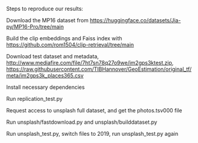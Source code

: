 Steps to reproduce our results:

Download the MP16 dataset from https://huggingface.co/datasets/Jia-py/MP16-Pro/tree/main

Build the clip embeddings and Faiss index with https://github.com/rom1504/clip-retrieval/tree/main 

Download test dataset and metadata, http://www.mediafire.com/file/7ht7sn78q27o9we/im2gps3ktest.zip, https://raw.githubusercontent.com/TIBHannover/GeoEstimation/original_tf/meta/im2gps3k_places365.csv

Install necessary dependencies

Run replication_test.py

Request access to unsplash full dataset, and get the photos.tsv000 file

Run unsplash/fastdownload.py and unsplash/builddataset.py

Run unsplash_test.py, switch files to 2019, run unsplash_test.py again
